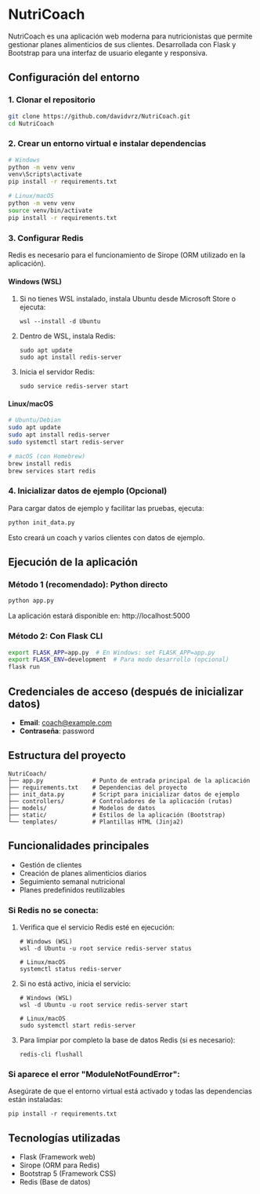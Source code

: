 # NutriCoach

NutriCoach es una aplicación web moderna para nutricionistas que permite gestionar planes alimenticios de sus clientes. Desarrollada con Flask y Bootstrap para una interfaz de usuario elegante y responsiva.

## Configuración del entorno

### 1. Clonar el repositorio

```bash
git clone https://github.com/davidvrz/NutriCoach.git
cd NutriCoach
```

### 2. Crear un entorno virtual e instalar dependencias

```bash
# Windows
python -m venv venv
venv\Scripts\activate
pip install -r requirements.txt

# Linux/macOS
python -m venv venv
source venv/bin/activate
pip install -r requirements.txt
```

### 3. Configurar Redis

Redis es necesario para el funcionamiento de Sirope (ORM utilizado en la aplicación).

#### Windows (WSL)

1. Si no tienes WSL instalado, instala Ubuntu desde Microsoft Store o ejecuta:
   ```
   wsl --install -d Ubuntu
   ```

2. Dentro de WSL, instala Redis:
   ```
   sudo apt update
   sudo apt install redis-server
   ```

3. Inicia el servidor Redis:
   ```
   sudo service redis-server start
   ```

#### Linux/macOS

```bash
# Ubuntu/Debian
sudo apt update
sudo apt install redis-server
sudo systemctl start redis-server

# macOS (con Homebrew)
brew install redis
brew services start redis
```

### 4. Inicializar datos de ejemplo (Opcional)

Para cargar datos de ejemplo y facilitar las pruebas, ejecuta:

```bash
python init_data.py
```

Esto creará un coach y varios clientes con datos de ejemplo.

## Ejecución de la aplicación

### Método 1 (recomendado): Python directo

```bash
python app.py
```

La aplicación estará disponible en: http://localhost:5000

### Método 2: Con Flask CLI

```bash
export FLASK_APP=app.py  # En Windows: set FLASK_APP=app.py
export FLASK_ENV=development  # Para modo desarrollo (opcional)
flask run
```

## Credenciales de acceso (después de inicializar datos)

- **Email**: coach@example.com
- **Contraseña**: password

## Estructura del proyecto

```
NutriCoach/
├── app.py              # Punto de entrada principal de la aplicación
├── requirements.txt    # Dependencias del proyecto
├── init_data.py        # Script para inicializar datos de ejemplo
├── controllers/        # Controladores de la aplicación (rutas)
├── models/             # Modelos de datos
├── static/             # Estilos de la aplicación (Bootstrap)
└── templates/          # Plantillas HTML (Jinja2)
```

## Funcionalidades principales

- Gestión de clientes
- Creación de planes alimenticios diarios
- Seguimiento semanal nutricional
- Planes predefinidos reutilizables
### Si Redis no se conecta:

1. Verifica que el servicio Redis esté en ejecución:
   ```
   # Windows (WSL)
   wsl -d Ubuntu -u root service redis-server status
   
   # Linux/macOS
   systemctl status redis-server
   ```

2. Si no está activo, inicia el servicio:
   ```
   # Windows (WSL)
   wsl -d Ubuntu -u root service redis-server start
   
   # Linux/macOS
   sudo systemctl start redis-server
   ```

3. Para limpiar por completo la base de datos Redis (si es necesario):
   ```
   redis-cli flushall
   ```

### Si aparece el error "ModuleNotFoundError":

Asegúrate de que el entorno virtual está activado y todas las dependencias están instaladas:
```
pip install -r requirements.txt
```

## Tecnologías utilizadas

- Flask (Framework web)
- Sirope (ORM para Redis)
- Bootstrap 5 (Framework CSS)
- Redis (Base de datos)